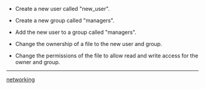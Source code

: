 - Create a new user called "new_user".

- Create a new group called "managers".

- Add the new user to a group called "managers".

- Change the ownership of a file to the new user and group.

- Change the permissions of the file to allow read and write access for the owner and group.
---------------------------------------------------------------------------------
[networking](https://github.com/ROT101/learn_something/blob/main/linux%20basics/networking/1_network.md)

